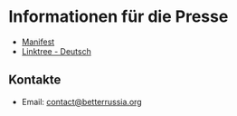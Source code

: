 # Informationen für die Presse

* [Manifest](https://www.futurerussia.ch/de/%D0%BE-%D0%BD%D0%B0%D1%81)
* [Linktree - Deutsch](https://linktr.ee/russland_der_zukunft)

## Kontakte

* Email: [contact@betterrussia.org](mailto://contact@betterrussia.org)
